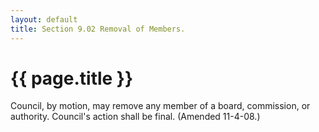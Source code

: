 ```yaml
---
layout: default 
title: Section 9.02 Removal of Members.
---
```


{{ page.title }}
================

Council, by motion, may remove any member of a board, commission, or
authority. Council's action shall be final. (Amended 11-4-08.)
